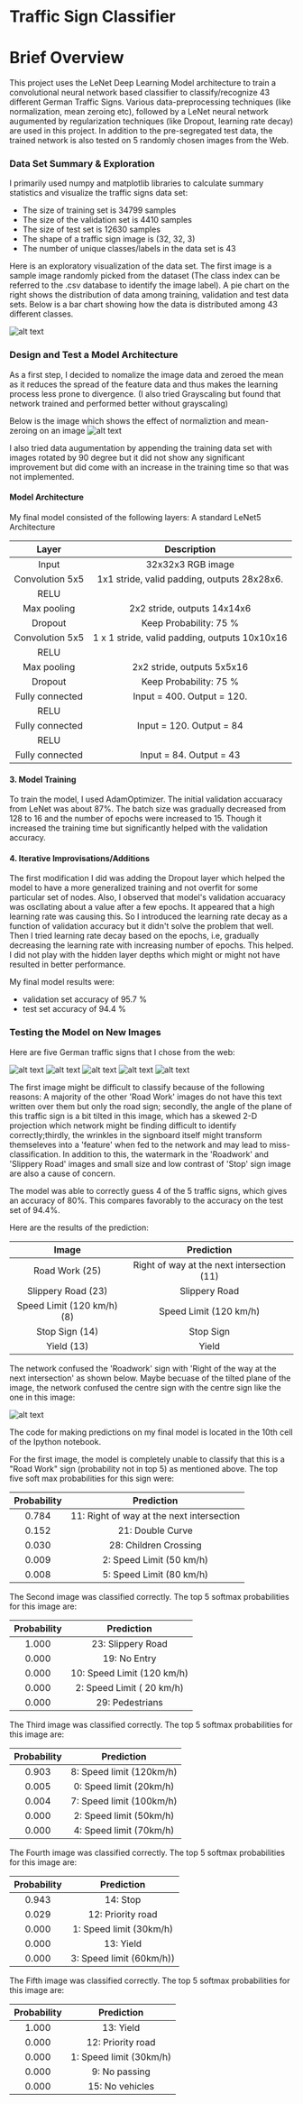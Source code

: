 # Traffic Sign Classifier
# Brief Overview


This project uses the LeNet Deep Learning Model architecture to train a convolutional neural network based classifier to classify/recognize 43 different German Traffic Signs. Various data-preprocessing techniques (like normalization, mean zeroing etc), followed by a LeNet neural network augumented by regularization techniques (like Dropout, learning rate decay) are used in this project. In addition to the pre-segregated test data, the trained network is also tested on 5 randomly chosen images from the Web.



[//]: # (Image References)

[image1]: ./DataVisualization.png "Visualization"
[image2]: ./examples/grayscale.jpg "Grayscaling"
[image3]: ./examples/random_noise.jpg "Random Noise"
[image4]: ./examples/placeholder.png "Traffic Sign 1"
[image5]: ./examples/placeholder.png "Traffic Sign 2"
[image6]: ./examples/placeholder.png "Traffic Sign 3"
[image7]: ./examples/placeholder.png "Traffic Sign 4"
[image8]: ./examples/placeholder.png "Traffic Sign 5"


[image1]: ./DataVisualization.png "Visualization"

### Data Set Summary & Exploration

I primarily used numpy and matplotlib libraries to calculate summary statistics and visualize the traffic
signs data set:

* The size of training set is 34799 samples
* The size of the validation set is 4410 samples
* The size of test set is 12630 samples
* The shape of a traffic sign image is (32, 32, 3)
* The number of unique classes/labels in the data set is 43

Here is an exploratory visualization of the data set. The first image is a sample image randomly picked from the dataset (The class index can be referred to the .csv database to identify the image label). A pie chart on the right shows the distribution of data among training, validation and test data sets. Below is a bar chart showing how the data is distributed among 43 different classes.

![alt text][image1]

### Design and Test a Model Architecture
[image2]: ./Normalization.png "Effect of Normalization and mean-zeroing"

As a first step, I decided to nomalize the image data and zeroed the mean as it reduces the spread of the feature data and thus makes the learning process less prone to divergence. (I also tried Grayscaling but found that network trained and performed better without grayscaling)

Below is the image which shows the effect of normaliztion and mean-zeroing on an image
![alt text][image2]

I also tried data augumentation by appending the training data set with images rotated by 90 degree but it did not show any significant improvement but did come with an increase in the training time so that was not implemented.

#### Model Architecture

My final model consisted of the following layers: A standard LeNet5 Architecture

| Layer         		|     Description	        					| 
|:---------------------:|:---------------------------------------------:| 
| Input         		| 32x32x3 RGB image   							| 
| Convolution 5x5     	| 1x1 stride, valid padding, outputs 28x28x6. 	|
| RELU					|			                                    |                                               
| Max pooling	      	| 2x2 stride,  outputs 14x14x6 				    |
| Dropout               | Keep Probability: 75 %                        |
| Convolution 5x5	    | 1 x 1 stride, valid padding, outputs 10x10x16 |      			
| RELU					|			                                    |                                               
| Max pooling	      	| 2x2 stride,  outputs 5x5x16 				    |
| Dropout               | Keep Probability: 75 %                        |
| Fully connected		| Input = 400. Output = 120.        			|	
| RELU			     	|            									|
| Fully connected		|Input = 120. Output = 84						|
| RELU					|												|
| Fully connected       |Input = 84. Output = 43                        |


[image3]: ./test_images_web/road_work.jpg "Road Work"
[image4]: ./test_images_web/slippery_road.jpg "Slippery Road"
[image5]: ./test_images_web/speed_limit_120.jpg "Speed Limit"
[image6]: ./test_images_web/stop.png "Stop Sign"
[image7]: ./test_images_web/yield.png "Yield"
[image8]: ./test_images_web/right_of_way_at_next_intersection.png "Right of Way"

#### 3. Model Training

To train the model, I used AdamOptimizer. The initial validation accuaracy from LeNet was about 87%. The batch size was gradually decreased from 128 to 16 and the number of epochs were increased to 15. Though it increased the training time but significantly helped with the validation accuracy.

#### 4. Iterative Improvisations/Additions
The first modification I did was adding the Dropout layer which helped the model to have a more generalized training and not overfit for some particular set of nodes. Also, I observed that model's validation accuaracy was oscllating about a value after a few epochs. It appeared that a high learning rate was causing this. So I introduced the learning rate decay as a function of validation accuracy but it didn't solve the problem that well. Then I tried learning rate decay based on the epochs, i.e, gradually decreasing the learning rate with increasing number of epochs. This helped. I did not play with the hidden layer depths which might or might not have resulted in better performance.


My final model results were:

* validation set accuracy of 95.7 % 
* test set accuracy of 94.4 %

### Testing the Model on New Images

Here are five German traffic signs that I chose from the web:

![alt text][image3] ![alt text][image4] ![alt text][image5] ![alt text][image6] 
![alt text][image7]

The first image might be difficult to classify because of the following reasons: A majority of the other 'Road Work' images do not have this text written over them but only the road sign; secondly, the angle of the plane of this traffic sign is a bit tilted in this image, which has a skewed 2-D projection which network might be finding difficult to identify correctly;thirdly, the wrinkles in the signboard itself might transform themseleves into a 'feature' when fed to the network and may lead to miss-classification.
In addition to this, the watermark in the 'Roadwork' and 'Slippery Road' images and small size and low contrast of 'Stop' sign image are also a cause of concern.


The model was able to correctly guess 4 of the 5 traffic signs, which gives an accuracy of 80%. This compares favorably to the accuracy on the test set of 94.4%.


Here are the results of the prediction:

| Image			                |     Prediction	        					| 
|:-----------------------------:|:---------------------------------------------:| 
| Road Work              (25)	| Right of way at the next intersection (11)    | 
| Slippery Road	         (23)	| Slippery Road									|
| Speed Limit (120 km/h) (8)	| Speed Limit (120 km/h)						|
| Stop Sign	             (14)	| Stop Sign 					 				|
| Yield	     	         (13)	| Yield	            							|


The network confused the 'Roadwork' sign with 'Right of the way at the next intersection' as shown below. Maybe becuase of the tilted plane of the image, the network confused the centre sign with the centre sign like the one in this image:

![alt text][image8]



The code for making predictions on my final model is located in the 10th cell of the Ipython notebook.

For the first image, the model is completely unable to classify that this is a "Road Work" sign (probability not in top 5) as mentioned above. The top five soft max probabilities for this sign were:

| Probability         	|     Prediction	        					| 
|:---------------------:|:---------------------------------------------:| 
| 0.784        			| 11: Right of way at the next intersection  	| 
| 0.152    				| 21: Double Curve 								|
| 0.030					| 28: Children Crossing		     				|
| 0.009	      			|  2: Speed Limit (50 km/h)		 				|
| 0.008				    |  5: Speed Limit (80 km/h)    					|


The Second image was classified correctly. The top 5 softmax probabilities for this image are:

| Probability         	|     Prediction	        					| 
|:---------------------:|:---------------------------------------------:| 
| 1.000        			| 23: Slippery Road  	                        | 
| 0.000    				| 19: No Entry				     				|
| 0.000					| 10: Speed Limit (120 km/h)     				|
| 0.000	      			|  2: Speed Limit ( 20 km/h)	 				|
| 0.000				    | 29: Pedestrians           					|

The Third image was classified correctly. The top 5 softmax probabilities for this image are:

| Probability         	|     Prediction	        					| 
|:---------------------:|:---------------------------------------------:| 
| 0.903        			|  8: Speed limit (120km/h)                 	| 
| 0.005    				|  0: Speed limit (20km/h) 						|
| 0.004					|  7: Speed limit (100km/h)		     			|
| 0.000	      			|  2: Speed limit (50km/h)		 				|
| 0.000				    |  4: Speed limit (70km/h)    					|

The Fourth image was classified correctly. The top 5 softmax probabilities for this image are:

| Probability         	|     Prediction	        					| 
|:---------------------:|:---------------------------------------------:| 
| 0.943        			| 14: Stop  	                                | 
| 0.029    				| 12: Priority road 							|
| 0.000					|  1: Speed limit (30km/h)		     			|
| 0.000	      			| 13: Yield		 				                |
| 0.000				    |  3: Speed limit (60km/h))    					|

The Fifth image was classified correctly. The top 5 softmax probabilities for this image are:

| Probability         	|     Prediction	        					| 
|:---------------------:|:---------------------------------------------:| 
| 1.000        			| 13: Yield                                 	| 
| 0.000    				| 12: Priority road 							|
| 0.000					|  1: Speed limit (30km/h)	     				|
| 0.000	      			|  9: No passing		 			        	|
| 0.000				    | 15: No vehicles            					|